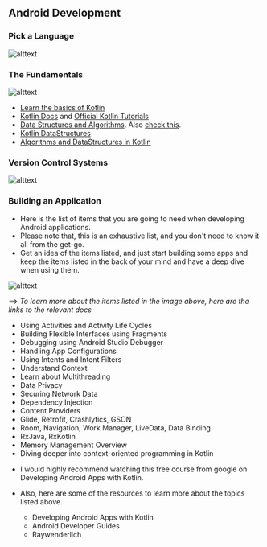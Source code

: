 ## Android Development 

### Pick a Language
 
 ![alttext](https://github.com/gyanprakash0221/code/blob/main/Android%20Development/pick-language.svg)

### The Fundamentals

![alttext](https://github.com/gyanprakash0221/code/blob/main/Android%20Development/the-fundamentals.png)

  - [Learn the basics of Kotlin](https://blog.teamtreehouse.com/absolute-beginners-guide-kotlin)
  - [Kotlin Docs](https://kotlinlang.org/docs/basic-syntax.html) and [Official Kotlin Tutorials](https://kotlinlang.org/docs/home.html)
  - [Data Structures and Algorithms](https://www.studytonight.com/data-structures/introduction-to-data-structures). Also [check this](https://www.tutorialspoint.com/data_structures_algorithms/index.htm).
  - [Kotlin DataStructures](https://kotlinlang.org/docs/collections-overview.html)
  - [Algorithms and DataStructures in Kotlin](https://github.com/bmaslakov/kotlin-algorithm-club)

### Version Control Systems

![alttext](https://github.com/gyanprakash0221/code/blob/main/Android%20Development/git-github.png)

### Building an Application

- Here is the list of items that you are going to need when developing Android applications. 
- Please note that, this is an exhaustive list, and you don't need to know it all from the get-go. 
- Get an idea of the items listed, and just start building some apps and keep the items listed in the back of your mind and have a deep dive when using them.

![alttext](https://github.com/gyanprakash0221/code/blob/main/Android%20Development/build-an-application.png)


==> *To learn more about the items listed in the image above, here are the links to the relevant docs*

   - Using Activities and Activity Life Cycles
   - Building Flexible Interfaces using Fragments
   - Debugging using Android Studio Debugger
   - Handling App Configurations
   - Using Intents and Intent Filters
   - Understand Context
   - Learn about Multithreading
   - Data Privacy
   - Securing Network Data
   - Dependency Injection
   - Content Providers
   - Glide, Retrofit, Crashlytics, GSON
   - Room, Navigation, Work Manager, LiveData, Data Binding
   - RxJava, RxKotlin
   - Memory Management Overview
   - Diving deeper into context-oriented programming in Kotlin

* I would highly recommend watching this free course from google on Developing Android Apps with Kotlin. 
* Also, here are some of the resources to learn more about the topics listed above.

   - Developing Android Apps with Kotlin
   - Android Developer Guides
   - Raywenderlich

